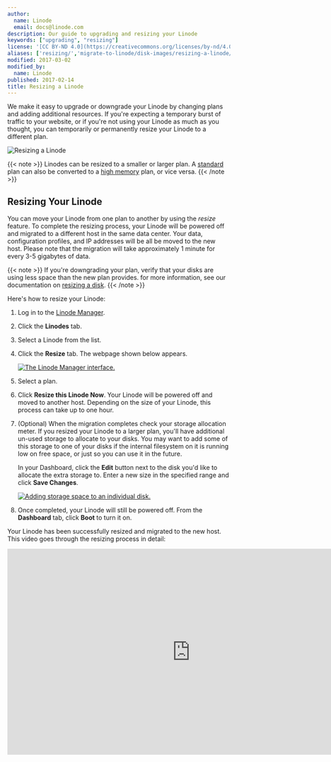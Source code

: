 ```yaml
---
author:
  name: Linode
  email: docs@linode.com
description: Our guide to upgrading and resizing your Linode
keywords: ["upgrading", "resizing"]
license: '[CC BY-ND 4.0](https://creativecommons.org/licenses/by-nd/4.0)'
aliases: ['resizing/','migrate-to-linode/disk-images/resizing-a-linode/']
modified: 2017-03-02
modified_by:
  name: Linode
published: 2017-02-14
title: Resizing a Linode
---
```


We make it easy to upgrade or downgrade your Linode by changing plans and adding additional resources. If you're expecting a temporary burst of traffic to your website, or if you're not using your Linode as much as you thought, you can temporarily or permanently resize your Linode to a different plan.

![Resizing a Linode](/docs/assets/resizing_a_linode.png "Resizing a Linode")

{{< note >}}
Linodes can be resized to a smaller or larger plan. A [standard](https://www.linode.com/pricing#standard) plan can also be converted to a [high memory](https://www.linode.com/pricing#high-memory) plan, or vice versa.
{{< /note >}}

## Resizing Your Linode

You can move your Linode from one plan to another by using the *resize* feature. To complete the resizing process, your Linode will be powered off and migrated to a different host in the same data center. Your data, configuration profiles, and IP addresses will be all be moved to the new host. Please note that the migration will take approximately 1 minute for every 3-5 gigabytes of data.

 {{< note >}}
If you're downgrading your plan, verify that your disks are using less space than the new plan provides. for more information, see our documentation on [resizing a disk](/docs/platform/disk-images/disk-images-and-configuration-profiles/#resizing-a-disk).
{{< /note >}}

Here's how to resize your Linode:

1.  Log in to the [Linode Manager](https://manager.linode.com).
2.  Click the **Linodes** tab.
3.  Select a Linode from the list.
4.  Click the **Resize** tab. The webpage shown below appears.

    [![The Linode Manager interface.](/docs/assets/resizing-a-linode-small.png)](/docs/assets/resizing-a-linode.png)

5.  Select a plan.
6.  Click **Resize this Linode Now**. Your Linode will be powered off and moved to another host. Depending on the size of your Linode, this process can take up to one hour.
7.  (Optional) When the migration completes check your storage allocation meter. If you resized your Linode to a larger plan, you'll have additional un-used storage to allocate to your disks. You may want to add some of this storage to one of your disks if the internal filesystem on it is running low on free space, or just so you can use it in the future.

    In your Dashboard, click the **Edit** button next to the disk you'd like to allocate the extra storage to. Enter a new size in the specified range and click **Save Changes**.

    [![Adding storage space to an individual disk.](/docs/assets/resize-a-disk-small.png)](/docs/assets/resize-a-disk.png)

8.  Once completed, your Linode will still be powered off. From the **Dashboard** tab, click **Boot** to turn it on.

Your Linode has been successfully resized and migrated to the new host. This video goes through the resizing process in detail:

<iframe width="825" height="465" src="https://www.youtube.com/embed/RjCDNtHU0Z4?controls=0&amp;showinfo=0&amp;rel=0" frameborder="0" allowfullscreen></iframe>
